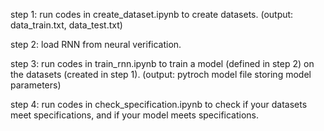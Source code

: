 step 1: run codes in create_dataset.ipynb to create datasets. (output: data_train.txt, data_test.txt)

step 2: load RNN from neural verification.

step 3: run codes in train_rnn.ipynb to train a model (defined in step 2) on the datasets (created in step 1). (output: pytroch model file storing model parameters)

step 4: run codes in check_specification.ipynb to check if your datasets meet specifications, and if your model meets specifications.
